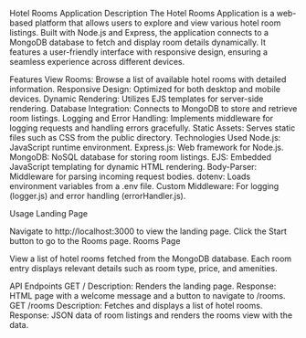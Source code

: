 Hotel Rooms Application
Description
The Hotel Rooms Application is a web-based platform that allows users to explore and view various hotel room listings. Built with Node.js and Express, the application connects to a MongoDB database to fetch and display room details dynamically. It features a user-friendly interface with responsive design, ensuring a seamless experience across different devices.

Features
View Rooms: Browse a list of available hotel rooms with detailed information.
Responsive Design: Optimized for both desktop and mobile devices.
Dynamic Rendering: Utilizes EJS templates for server-side rendering.
Database Integration: Connects to MongoDB to store and retrieve room listings.
Logging and Error Handling: Implements middleware for logging requests and handling errors gracefully.
Static Assets: Serves static files such as CSS from the public directory.
Technologies Used
Node.js: JavaScript runtime environment.
Express.js: Web framework for Node.js.
MongoDB: NoSQL database for storing room listings.
EJS: Embedded JavaScript templating for dynamic HTML rendering.
Body-Parser: Middleware for parsing incoming request bodies.
dotenv: Loads environment variables from a .env file.
Custom Middleware: For logging (logger.js) and error handling (errorHandler.js).

Usage
Landing Page

Navigate to http://localhost:3000 to view the landing page.
Click the Start button to go to the Rooms page.
Rooms Page

View a list of hotel rooms fetched from the MongoDB database.
Each room entry displays relevant details such as room type, price, and amenities.

API Endpoints
GET /
Description: Renders the landing page.
Response: HTML page with a welcome message and a button to navigate to /rooms.
GET /rooms
Description: Fetches and displays a list of hotel rooms.
Response: JSON data of room listings and renders the rooms view with the data.
